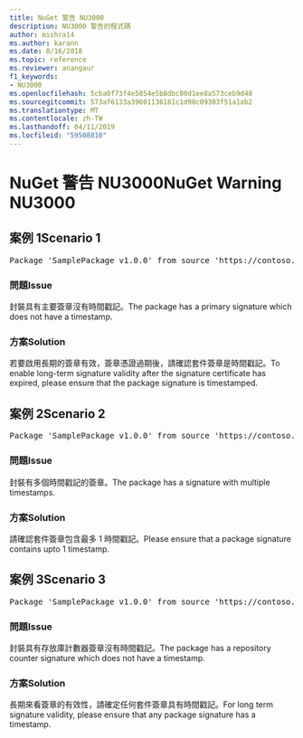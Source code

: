 ```yaml
---
title: NuGet 警告 NU3000
description: NU3000 警告的程式碼
author: mishra14
ms.author: karann
ms.date: 8/16/2018
ms.topic: reference
ms.reviewer: anangaur
f1_keywords:
- NU3000
ms.openlocfilehash: 5cba0f73f4e5854e5b8dbc80d1ee8a573ceb9d48
ms.sourcegitcommit: 573af6133a39601136181c1d98c09303f51a1ab2
ms.translationtype: MT
ms.contentlocale: zh-TW
ms.lasthandoff: 04/11/2019
ms.locfileid: "59508810"
---
```

# <a name="nuget-warning-nu3000"></a><span data-ttu-id="d66fb-103">NuGet 警告 NU3000</span><span class="sxs-lookup"><span data-stu-id="d66fb-103">NuGet Warning NU3000</span></span>

## <a name="scenario-1"></a><span data-ttu-id="d66fb-104">案例 1</span><span class="sxs-lookup"><span data-stu-id="d66fb-104">Scenario 1</span></span>

<pre>Package 'SamplePackage v1.0.0' from source 'https://contoso.com/index.json': The primary signature does not have a timestamp.</pre>

### <a name="issue"></a><span data-ttu-id="d66fb-105">問題</span><span class="sxs-lookup"><span data-stu-id="d66fb-105">Issue</span></span>

<span data-ttu-id="d66fb-106">封裝具有主要簽章沒有時間戳記。</span><span class="sxs-lookup"><span data-stu-id="d66fb-106">The package has a primary signature which does not have a timestamp.</span></span>


### <a name="solution"></a><span data-ttu-id="d66fb-107">方案</span><span class="sxs-lookup"><span data-stu-id="d66fb-107">Solution</span></span>

<span data-ttu-id="d66fb-108">若要啟用長期的簽章有效，簽章憑證過期後，請確認套件簽章是時間戳記。</span><span class="sxs-lookup"><span data-stu-id="d66fb-108">To enable long-term signature validity after the signature certificate has expired, please ensure that the package signature is timestamped.</span></span>



## <a name="scenario-2"></a><span data-ttu-id="d66fb-109">案例 2</span><span class="sxs-lookup"><span data-stu-id="d66fb-109">Scenario 2</span></span>

<pre>Package 'SamplePackage v1.0.0' from source 'https://contoso.com/index.json': Multiple timestamps are not accepted.</pre>

### <a name="issue"></a><span data-ttu-id="d66fb-110">問題</span><span class="sxs-lookup"><span data-stu-id="d66fb-110">Issue</span></span>

<span data-ttu-id="d66fb-111">封裝有多個時間戳記的簽章。</span><span class="sxs-lookup"><span data-stu-id="d66fb-111">The package has a signature with multiple timestamps.</span></span>


### <a name="solution"></a><span data-ttu-id="d66fb-112">方案</span><span class="sxs-lookup"><span data-stu-id="d66fb-112">Solution</span></span>

<span data-ttu-id="d66fb-113">請確認套件簽章包含最多 1 時間戳記。</span><span class="sxs-lookup"><span data-stu-id="d66fb-113">Please ensure that a package signature contains upto 1 timestamp.</span></span>



## <a name="scenario-3"></a><span data-ttu-id="d66fb-114">案例 3</span><span class="sxs-lookup"><span data-stu-id="d66fb-114">Scenario 3</span></span>

<pre>Package 'SamplePackage v1.0.0' from source 'https://contoso.com/index.json': The repository countersignature does not have a timestamp.</pre>

### <a name="issue"></a><span data-ttu-id="d66fb-115">問題</span><span class="sxs-lookup"><span data-stu-id="d66fb-115">Issue</span></span>

<span data-ttu-id="d66fb-116">封裝具有存放庫計數器簽章沒有時間戳記。</span><span class="sxs-lookup"><span data-stu-id="d66fb-116">The package has a repository counter signature which does not have a timestamp.</span></span>


### <a name="solution"></a><span data-ttu-id="d66fb-117">方案</span><span class="sxs-lookup"><span data-stu-id="d66fb-117">Solution</span></span>

<span data-ttu-id="d66fb-118">長期來看簽章的有效性，請確定任何套件簽章具有時間戳記。</span><span class="sxs-lookup"><span data-stu-id="d66fb-118">For long term signature validity, please ensure that any package signature has a timestamp.</span></span>


